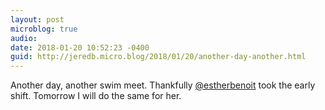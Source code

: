 ```yaml
---
layout: post
microblog: true
audio: 
date: 2018-01-20 10:52:23 -0400
guid: http://jeredb.micro.blog/2018/01/20/another-day-another.html
---
```

Another day, another swim meet. Thankfully [@estherbenoit](https://micro.blog/estherbenoit) took the early shift. Tomorrow I will do the same for her.
